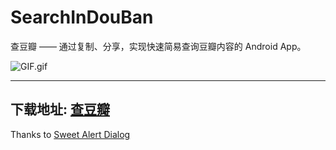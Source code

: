 # SearchInDouBan
查豆瓣 —— 通过复制、分享，实现快速简易查询豆瓣内容的 Android App。

![GIF.gif](https://i.loli.net/2017/10/09/59dad535b3144.gif)

-----
下载地址: [查豆瓣](https://www.coolapk.com/apk/me.rosuh.searchindouban)
-----
Thanks to [Sweet Alert Dialog](https://github.com/pedant/sweet-alert-dialog)
